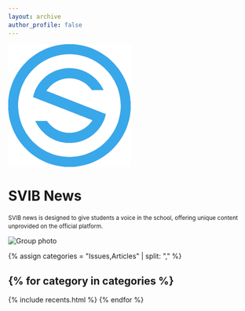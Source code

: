 ```yaml
---
layout: archive
author_profile: false
---
```


![SVIB News logo](/assets/images/logo-250x250.png)

# SVIB News

<small>SVIB news is designed to give students a voice in the school, offering unique content unprovided on the official platform.</small>

![Group photo](/assets/images/group-photo.jpg)

{% assign categories = "Issues,Articles" | split: "," %}

{% for category in categories %}
-----
{% include recents.html %}
{% endfor %}
